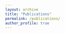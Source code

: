 ```yaml
---
layout: archive
title: "Publications"
permalink: /publications/
author_profile: true
---
```


 
<script src="https://bibbase.org/show?bib=https://dblp.org/pid/304/7227.bib&jsonp=1"></script>

